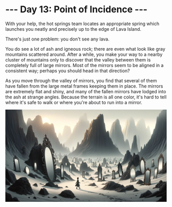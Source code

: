 # --- Day 13: Point of Incidence ---
With your help, the hot springs team locates an appropriate spring which launches you neatly and precisely up to the edge of Lava Island.

There's just one problem: you don't see any lava.

You do see a lot of ash and igneous rock; there are even what look like gray mountains scattered around. After a while, you make your way to a nearby cluster of mountains only to discover that the valley between them is completely full of large mirrors. Most of the mirrors seem to be aligned in a consistent way; perhaps you should head in that direction?

As you move through the valley of mirrors, you find that several of them have fallen from the large metal frames keeping them in place. The mirrors are extremely flat and shiny, and many of the fallen mirrors have lodged into the ash at strange angles. Because the terrain is all one color, it's hard to tell where it's safe to walk or where you're about to run into a mirror.

![Scene](./scene.jpg)